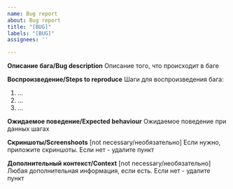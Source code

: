 ```yaml
---
name: Bug report
about: Bug report
title: "[BUG]"
labels: "[BUG]"
assignees: ''

---
```


**Описание бага/Bug description**
Описание того, что происходит в баге

**Воспроизведение/Steps to reproduce**
Шаги для воспроизведения бага:
1. ...
2. ...
3. ...

**Ожидаемое поведение/Expected behaviour**
Ожидаемое поведение при данных шагах

**Скриншоты/Screenshoots** [not necessary/необязательно]
Если нужно, приложите скриншоты. Если нет - удалите пункт

**Дополнительный контекст/Context** [not necessary/необязательно]
Любая дополнительная информация, если есть. Если нет - удалите пункт
